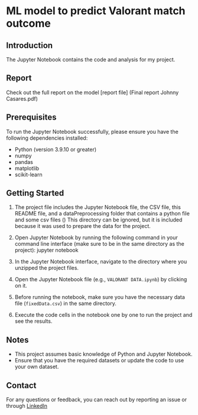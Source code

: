 # ML model to predict Valorant match outcome

## Introduction
The Jupyter Notebook contains the code and analysis for my project.
## Report
Check out the full report on the model
[report file] (Final report Johnny Casares.pdf)

## Prerequisites
To run the Jupyter Notebook successfully, please ensure you have the following dependencies installed:

- Python (version 3.9.10 or greater)
- numpy
- pandas
- matplotlib
- scikit-learn

## Getting Started
1. The project file includes the Jupyter Notebook file, the CSV file, this README file, and a dataPreprocessing folder that contains a python file and some csv files () This directory can be ignored, but it is included because it was used to prepare the data for the project.
2. Open Jupyter Notebook by running the following command in your command line interface (make sure to be in the same directory as the project):
	jupyter notebook

3. In the Jupyter Notebook interface, navigate to the directory where you unzipped the project files.
4. Open the Jupyter Notebook file (e.g., `VALORANT DATA.ipynb`) by clicking on it.
5. Before running the notebook, make sure you have the necessary data file (`fixedData.csv`) in the same directory.
6. Execute the code cells in the notebook one by one to run the project and see the results.

## Notes
- This project assumes basic knowledge of Python and Jupyter Notebook.
- Ensure that you have the required datasets or update the code to use your own dataset.

## Contact

For any questions or feedback, you can reach out by reporting an issue or through [LinkedIn](https://www.linkedin.com/in/johnny-casares7/)
